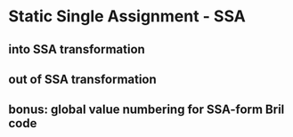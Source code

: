 # Static Single Assignment - SSA
## into SSA transformation

## out of SSA transformation

## bonus: global value numbering for SSA-form Bril code